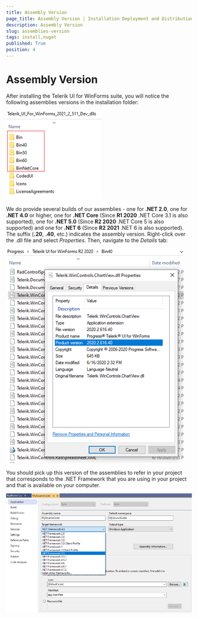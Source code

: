 ```yaml
---
title: Assembly Version
page_title: Assembly Version | Installation Deployment and Distribution
description: Assembly Version
slug: assemblies-version
tags: install,nuget
published: True
position: 4
---
```


# Assembly Version 

After installing the Telerik UI for WinForms suite, you will notice the following assemblies versions in the installation folder:

![assemblies-version 001](images/assemblies-version001.png)

We do provide several builds of our assemblies - one for **.NET 2.0**, one for **.NET 4.0** or higher, one for **.NET Core** (Since **R1 2020** .NET Core 3.1 is also supported), one for **.NET 5.0** (Since **R2 2020** .NET Core 5 is also supported) and one for **.NET 6** (Since **R2 2021** .NET 6 is also supported). The suffix (**.20**, **.40**, etc.) indicates the assembly version. Right-click over the .dll file and select *Properties*. Then, navigate to the *Details* tab:

![assemblies-version 002](images/assemblies-version002.png)

You should pick up this version of the assemblies to refer in your project that corresponds to the .NET Framework that you are using in your project and that is available on your computer. 

![assemblies-version 003](images/assemblies-version003.png)








 
 